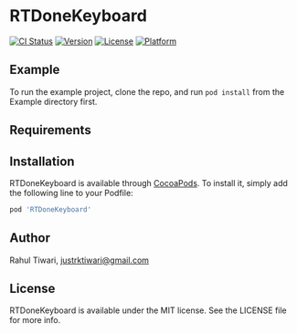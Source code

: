 # RTDoneKeyboard

[![CI Status](https://img.shields.io/travis/justrktiwari/RTDoneKeyboard.svg?style=flat)](https://travis-ci.org/justrktiwari/RTDoneKeyboard)
[![Version](https://img.shields.io/cocoapods/v/RTDoneKeyboard.svg?style=flat)](https://cocoapods.org/pods/RTDoneKeyboard)
[![License](https://img.shields.io/cocoapods/l/RTDoneKeyboard.svg?style=flat)](https://cocoapods.org/pods/RTDoneKeyboard)
[![Platform](https://img.shields.io/cocoapods/p/RTDoneKeyboard.svg?style=flat)](https://cocoapods.org/pods/RTDoneKeyboard)

## Example

To run the example project, clone the repo, and run `pod install` from the Example directory first.

## Requirements

## Installation

RTDoneKeyboard is available through [CocoaPods](https://cocoapods.org). To install
it, simply add the following line to your Podfile:

```ruby
pod 'RTDoneKeyboard'
```

## Author

Rahul Tiwari, justrktiwari@gmail.com

## License

RTDoneKeyboard is available under the MIT license. See the LICENSE file for more info.

